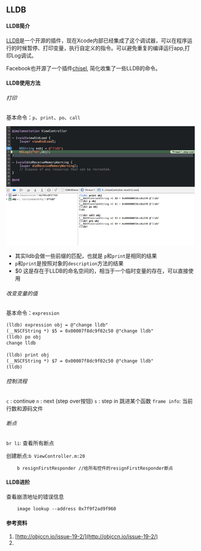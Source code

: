 ## LLDB

#### LLDB简介

[LLDB](http://lldb.llvm.org/)是一个开源的插件，现在Xcode内部已经集成了这个调试器，可以在程序运行的时候暂停、打印变量，执行自定义的指令。可以避免重复的编译运行app,打印Log调试。

Facebook也开源了一个插件[chisel](https://github.com/facebook/chisel), 简化收集了一些LLDB的命令。


#### LLDB使用方法

###### 打印
基本命令：`p`、`print`、`po`、`call`


![](./resources/lldb_print.png)

+	其实lldb会做一些前缀的匹配，也就是 `p`和`print`是相同的结果
+	`p`和`print`是按照对象的`description`方法的结果
+	$0 这是存在于LLDB的命名空间的，相当于一个临时变量的存在，可以直接使用

###### 改变变量的值 

基本命令：`expression`

```
(lldb) expression obj = @"change lldb"
(__NSCFString *) $5 = 0x00007f8dc9f02c50 @"change lldb"
(lldb) po obj
change lldb

(lldb) print obj
(__NSCFString *) $7 = 0x00007f8dc9f02c50 @"change lldb"
(lldb) 
```

###### 控制流程
`c` : continue
`n` : next (step over按钮)
`s` : step in 跳进某个函数
`frame info`: 当前行数和源码文件

###### 断点
`br li`: 查看所有断点

创建断点:`b ViewController.m:20`

```
	b resignFirstResponder //给所有控件的resignFirstResponder断点
```
#### LLDB进阶
查看崩溃地址的错误信息

```
	image lookup --address 0x7f9f2ad9f960
```



#### 参考资料

1. [http://objccn.io/issue-19-2/](http://objccn.io/issue-19-2/)
2. 